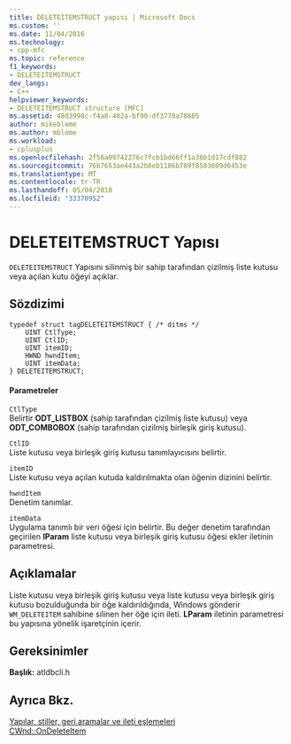```yaml
---
title: DELETEITEMSTRUCT yapısı | Microsoft Docs
ms.custom: ''
ms.date: 11/04/2016
ms.technology:
- cpp-mfc
ms.topic: reference
f1_keywords:
- DELETEITEMSTRUCT
dev_langs:
- C++
helpviewer_keywords:
- DELETEITEMSTRUCT structure [MFC]
ms.assetid: 48d3998c-f4a8-402a-bf90-df3770a78685
author: mikeblome
ms.author: mblome
ms.workload:
- cplusplus
ms.openlocfilehash: 2f56a09742276c7fcb1bd66ff1a36b1d17cdf882
ms.sourcegitcommit: 76b7653ae443a2b8eb1186b789f8503609d6453e
ms.translationtype: MT
ms.contentlocale: tr-TR
ms.lasthandoff: 05/04/2018
ms.locfileid: "33370952"
---
```

# <a name="deleteitemstruct-structure"></a>DELETEITEMSTRUCT Yapısı
`DELETEITEMSTRUCT` Yapısını silinmiş bir sahip tarafından çizilmiş liste kutusu veya açılan kutu öğeyi açıklar.  
  
## <a name="syntax"></a>Sözdizimi  
  
```  
typedef struct tagDELETEITEMSTRUCT { /* ditms */  
    UINT CtlType;  
    UINT CtlID;  
    UINT itemID;  
    HWND hwndItem;  
    UINT itemData;  
} DELETEITEMSTRUCT;  
```  
  
#### <a name="parameters"></a>Parametreler  
 `CtlType`  
 Belirtir **ODT_LISTBOX** (sahip tarafından çizilmiş liste kutusu) veya **ODT_COMBOBOX** (sahip tarafından çizilmiş birleşik giriş kutusu).  
  
 `CtlID`  
 Liste kutusu veya birleşik giriş kutusu tanımlayıcısını belirtir.  
  
 `itemID`  
 Liste kutusu veya açılan kutuda kaldırılmakta olan öğenin dizinini belirtir.  
  
 `hwndItem`  
 Denetim tanımlar.  
  
 `itemData`  
 Uygulama tanımlı bir veri öğesi için belirtir. Bu değer denetim tarafından geçirilen **lParam** liste kutusu veya birleşik giriş kutusu öğesi ekler iletinin parametresi.  
  
## <a name="remarks"></a>Açıklamalar  
 Liste kutusu veya birleşik giriş kutusu veya liste kutusu veya birleşik giriş kutusu bozulduğunda bir öğe kaldırıldığında, Windows gönderir `WM_DELETEITEM` sahibine silinen her öğe için ileti. **LParam** iletinin parametresi bu yapısına yönelik işaretçinin içerir.  
  
## <a name="requirements"></a>Gereksinimler  
 **Başlık:** atldbcli.h  
  
## <a name="see-also"></a>Ayrıca Bkz.  
 [Yapılar, stiller, geri aramalar ve ileti eşlemeleri](../../mfc/reference/structures-styles-callbacks-and-message-maps.md)   
 [CWnd::OnDeleteItem](../../mfc/reference/cwnd-class.md#ondeleteitem)


